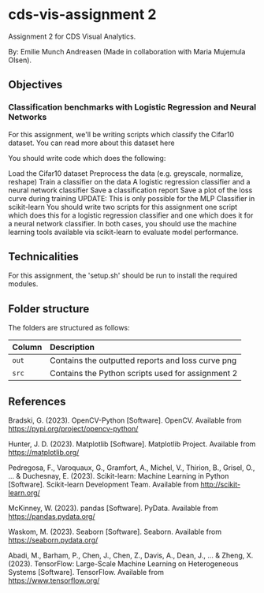 # cds-vis-assignment 2

Assignment 2 for CDS Visual Analytics.

By: Emilie Munch Andreasen (Made in collaboration with Maria Mujemula Olsen).

## Objectives
### Classification benchmarks with Logistic Regression and Neural Networks
For this assignment, we'll be writing scripts which classify the Cifar10 dataset. You can read more about this dataset here

You should write code which does the following:

Load the Cifar10 dataset
Preprocess the data (e.g. greyscale, normalize, reshape)
Train a classifier on the data
A logistic regression classifier and a neural network classifier
Save a classification report
Save a plot of the loss curve during training
UPDATE: This is only possible for the MLP Classifier in scikit-learn
You should write two scripts for this assignment one script which does this for a logistic regression classifier and one which does it for a neural network classifier. In both cases, you should use the machine learning tools available via scikit-learn to evaluate model performance.

## Technicalities

For this assignment, the 'setup.sh' should be run to install the required modules.

## Folder structure

The folders are structured as follows:

| Column | Description|
|--------|:-----------|
| ```out```| Contains the outputted reports and loss curve png |
| ```src```  | Contains the Python scripts used for assignment 2 |

## References
Bradski, G. (2023). OpenCV-Python [Software]. OpenCV. Available from https://pypi.org/project/opencv-python/

Hunter, J. D. (2023). Matplotlib [Software]. Matplotlib Project. Available from https://matplotlib.org/

Pedregosa, F., Varoquaux, G., Gramfort, A., Michel, V., Thirion, B., Grisel, O., ... & Duchesnay, E. (2023). Scikit-learn: Machine Learning in Python [Software]. Scikit-learn Development Team. Available from http://scikit-learn.org/

McKinney, W. (2023). pandas [Software]. PyData. Available from https://pandas.pydata.org/

Waskom, M. (2023). Seaborn [Software]. Seaborn. Available from https://seaborn.pydata.org/

Abadi, M., Barham, P., Chen, J., Chen, Z., Davis, A., Dean, J., ... & Zheng, X. (2023). TensorFlow: Large-Scale Machine Learning on Heterogeneous Systems [Software]. TensorFlow. Available from https://www.tensorflow.org/
